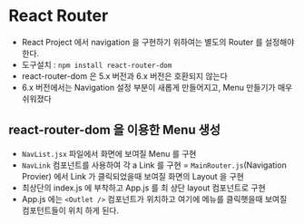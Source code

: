 # React Router

- React Project 에서 navigation 을 구현하기 위하여는 별도의 Router 를 설정해야 한다.
- 도구설치 : `npm install react-router-dom`
- react-router-dom 은 5.x 버전과 6.x 버전은 호환되지 않는다
- 6.x 버전에서는 Navigation 설정 부분이 새롭게 만들어지고, Menu 만들기가 매우 쉬워졌다

## react-router-dom 을 이용한 Menu 생성

- `NavList.jsx` 파일에서 화면에 보여질 Menu 를 구현
- `NavLink` 컴포넌트를 사용하여 각 a Link 를 구현
  = `MainRouter.js`(Navigation Provier) 에서 Link 가 클릭되었을때 보여질 화면의 Layout 을 구현
- 최상단의 index.js 에 부착하고 App.js 를 최 상단 layout 컴포넌트로 구현
- App.js 에는 `<Outlet />` 컴포넌트가 위치하고 여기에 메뉴를 클릭햇을때 보여질 컴포턴트들이 위치 하게 된다.
